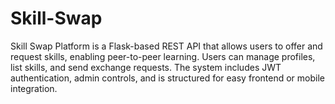 # Skill-Swap
Skill Swap Platform is a Flask-based REST API that allows users to offer and request skills, enabling peer-to-peer learning. Users can manage profiles, list skills, and send exchange requests. The system includes JWT authentication, admin controls, and is structured for easy frontend or mobile integration.
